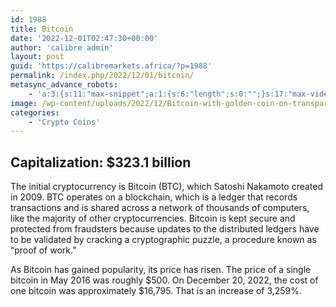 ```yaml
---
id: 1988
title: Bitcoin
date: '2022-12-01T02:47:30+00:00'
author: 'calibre admin'
layout: post
guid: 'https://calibremarkets.africa/?p=1988'
permalink: /index.php/2022/12/01/bitcoin/
metasync_advance_robots:
    - 'a:3:{s:11:"max-snippet";a:1:{s:6:"length";s:0:"";}s:17:"max-video-preview";a:1:{s:6:"length";s:0:"";}s:17:"max-image-preview";a:1:{s:6:"length";s:5:"large";}}'
image: /wp-content/uploads/2022/12/Bitcoin-with-golden-coin-on-transparent-background-PNG-1.png
categories:
    - 'Crypto Coins'
---
```


## Capitalization: $323.1 billion

  
The initial cryptocurrency is Bitcoin (BTC), which Satoshi Nakamoto created in 2009. BTC operates on a blockchain, which is a ledger that records transactions and is shared across a network of thousands of computers, like the majority of other cryptocurrencies. Bitcoin is kept secure and protected from fraudsters because updates to the distributed ledgers have to be validated by cracking a cryptographic puzzle, a procedure known as “proof of work.”

As Bitcoin has gained popularity, its price has risen. The price of a single bitcoin in May 2016 was roughly $500. On December 20, 2022, the cost of one bitcoin was approximately $16,795. That is an increase of 3,259%.